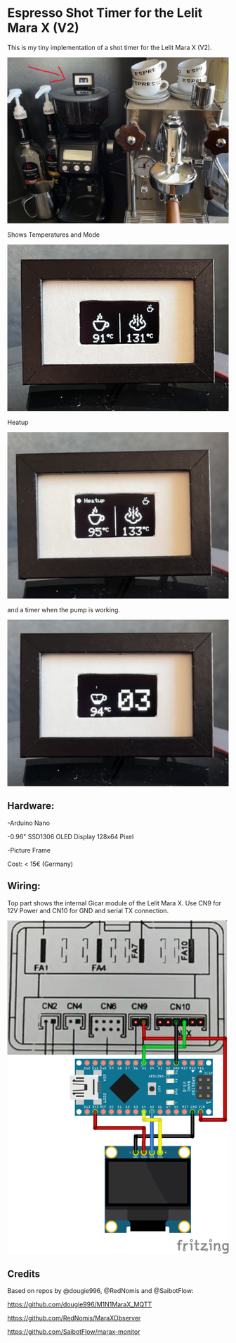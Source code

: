 # Espresso Shot Timer for the Lelit Mara X (V2)
This is my tiny implementation of a shot timer for the Lelit Mara X (V2).

![total](total.jpg)

Shows Temperatures and Mode

![shot timer closeup](close.jpg)

Heatup

![heatup](heatup.jpg)

and a timer when the pump is working.

![timer](timer.jpg)

## Hardware:

-Arduino Nano

-0.96" SSD1306 OLED Display 128x64 Pixel

-Picture Frame

Cost: < 15€ (Germany)

## Wiring:
Top part shows the internal Gicar module of the Lelit Mara X.
Use CN9 for 12V Power and CN10 for GND and serial TX connection.

![Wiring of Lelit Mara X, Arduino Nano and Oled](Gicar-Nano-Oled.png)

## Credits
Based on repos by @dougie996, @RedNomis and @SaibotFlow:

https://github.com/dougie996/M1N1MaraX_MQTT

https://github.com/RedNomis/MaraXObserver

https://github.com/SaibotFlow/marax-monitor
